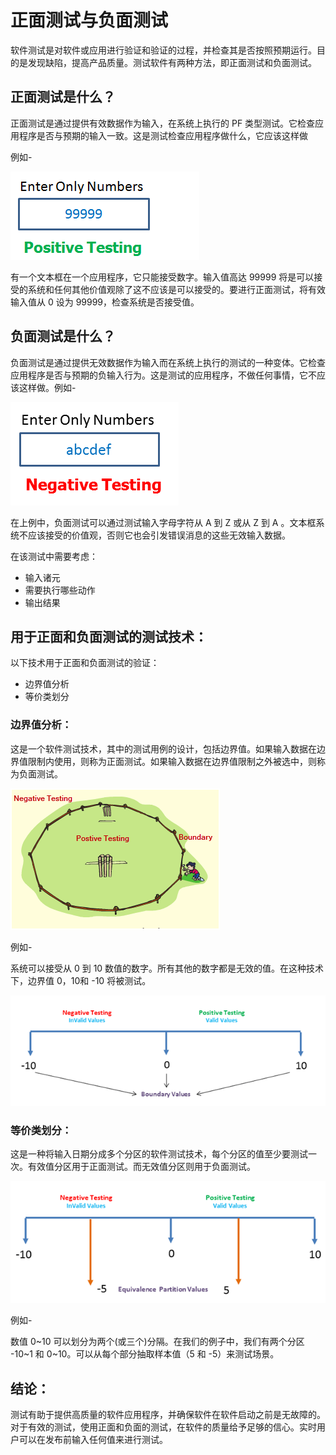 # 正面测试与负面测试

软件测试是对软件或应用进行验证和验证的过程，并检查其是否按照预期运行。目的是发现缺陷，提高产品质量。测试软件有两种方法，即正面测试和负面测试。

## 正面测试是什么？

正面测试是通过提供有效数据作为输入，在系统上执行的 PF 类型测试。它检查应用程序是否与预期的输入一致。这是测试检查应用程序做什么，它应该这样做

例如-

![](./images/p1.png)

有一个文本框在一个应用程序，它只能接受数字。输入值高达 99999 将是可以接受的系统和任何其他价值观除了这不应该是可以接受的。要进行正面测试，将有效输入值从 0 设为 99999，检查系统是否接受值。

## 负面测试是什么？

负面测试是通过提供无效数据作为输入而在系统上执行的测试的一种变体。它检查应用程序是否与预期的负输入行为。这是测试的应用程序，不做任何事情，它不应该这样做。例如-

![](./images/p2.png) 

在上例中，负面测试可以通过测试输入字母字符从 A 到 Z 或从 Z 到 A 。文本框系统不应该接受的价值观，否则它也会引发错误消息的这些无效输入数据。

在该测试中需要考虑：

- 输入诸元
- 需要执行哪些动作
- 输出结果

## 用于正面和负面测试的测试技术：

以下技术用于正面和负面测试的验证：

- 边界值分析
- 等价类划分

### 边界值分析：

这是一个软件测试技术，其中的测试用例的设计，包括边界值。如果输入数据在边界值限制内使用，则称为正面测试。如果输入数据在边界值限制之外被选中，则称为负面测试。

![](./images/p3.png)

例如-

系统可以接受从 0 到 10 数值的数字。所有其他的数字都是无效的值。在这种技术下，边界值 0，10和 -10 将被测试。

![](./images/p4.png)

### 等价类划分：

这是一种将输入日期分成多个分区的软件测试技术，每个分区的值至少要测试一次。有效值分区用于正面测试。而无效值分区则用于负面测试。

![](./images/p5.png)

例如-

数值 0~10 可以划分为两个(或三个)分隔。在我们的例子中，我们有两个分区 -10~1 和 0~10。可以从每个部分抽取样本值（5 和 -5）来测试场景。

## 结论：

测试有助于提供高质量的软件应用程序，并确保软件在软件启动之前是无故障的。对于有效的测试，使用正面和负面的测试，在软件的质量给予足够的信心。实时用户可以在发布前输入任何值来进行测试。